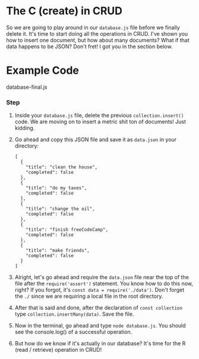 # The C (create) in CRUD

So we are going to play around in our `database.js` file before we finally delete it. It's time to start doing all the operations in CRUD. I've shown you how to insert one document, but how about many documents? What if that data happens to be JSON? Don't fret! I got you in the section below.

# Example Code

database-final.js

### Step

1.  Inside your `database.js` file, delete the previous `collection.insert()` code. We are moving on to insert a metric shit ton of documents! Just kidding.

2.  Go ahead and copy this JSON file and save it as `data.json` in your directory:

    ```
    [
      {
        "title": "clean the house",
        "completed": false
      },
      {
        "title": "do my taxes",
        "completed": false
      },
      {
        "title": "change the oil",
        "completed": false
      },
      {
        "title": "finish freeCodeCamp",
        "completed": false
      },
      {
        "title": "make friends",
        "completed": false
      }
    ]
    ```

3.  Alright, let's go ahead and require the `data.json` file near the top of the file after the `require('assert')` statement. You know how to do this now, right? If you forgot, it's `const data = require('./data')`. Don't forget the `./` since we are requiring a local file in the root directory.

4.  After that is said and done, after the declaration of `const collection` type `collection.insertMany(data)`. Save the file.

5.  Now in the terminal, go ahead and type `node database.js`. You should see the console.log() of a successful operation.

6.  But how do we know if it's actually in our database? It's time for the R (read / retrieve) operation in CRUD!
